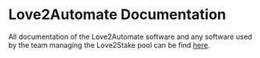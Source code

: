 # Love2Automate Documentation

All documentation of the Love2Automate software and any software used by the team managing the Love2Stake pool can be find [here](https://love2stake.com/docs/getting-started).